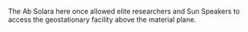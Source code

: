 The Ab Solara here once allowed elite researchers and Sun Speakers to access the geostationary facility above the material plane.
